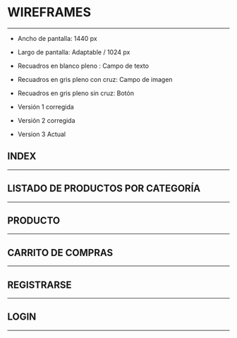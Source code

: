 # WIREFRAMES
----------------------
- Ancho de pantalla: 1440 px
- Largo de pantalla: Adaptable / 1024 px

- Recuadros en blanco pleno       : Campo de texto
- Recuadros en gris pleno con cruz: Campo de imagen
- Recuadros en gris pleno sin cruz: Botón

- Versión 1 corregida
- Versión 2 corregida
- Version 3 Actual

## INDEX
-----------------------


## LISTADO DE PRODUCTOS POR CATEGORÍA
----------------------



## PRODUCTO
--------------------------------



## CARRITO DE COMPRAS
--------------------------



## REGISTRARSE
-----------------------



## LOGIN
----------------------------



